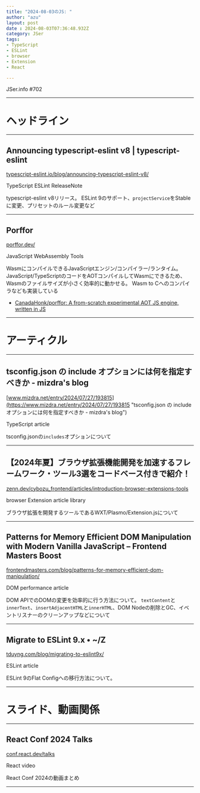 ```yaml
---
title: "2024-08-03のJS: "
author: "azu"
layout: post
date : 2024-08-03T07:36:48.932Z
category: JSer
tags:
- TypeScript
- ESLint
- browser
- Extension
- React

---
```


JSer.info #702

----

<h1 class="site-genre">ヘッドライン</h1>

----

## Announcing typescript-eslint v8 | typescript-eslint
[typescript-eslint.io/blog/announcing-typescript-eslint-v8/](https://typescript-eslint.io/blog/announcing-typescript-eslint-v8/ "Announcing typescript-eslint v8 | typescript-eslint")
<p class="jser-tags jser-tag-icon"><span class="jser-tag">TypeScript</span> <span class="jser-tag">ESLint</span> <span class="jser-tag">ReleaseNote</span></p>

typescript-eslint v8リリース。
ESLint 9のサポート、`projectService`をStableに変更、プリセットのルール変更など


----

## Porffor
[porffor.dev/](https://porffor.dev/ "Porffor")
<p class="jser-tags jser-tag-icon"><span class="jser-tag">JavaScript</span> <span class="jser-tag">WebAssembly</span> <span class="jser-tag">Tools</span></p>

WasmにコンパイルできるJavaScriptエンジン/コンパイラー/ランタイム。
JavaScript/TypeScriptのコードをAOTコンパイルしてWasmにできるため、Wasmのファイルサイズが小さく効率的に動かせる。
Wasm to Cへのコンパイラなども実装している

- [CanadaHonk/porffor: A from-scratch experimental AOT JS engine, written in JS](https://github.com/CanadaHonk/porffor "CanadaHonk/porffor: A from-scratch experimental AOT JS engine, written in JS")

----
<h1 class="site-genre">アーティクル</h1>

----

## tsconfig.json の include オプションには何を指定すべきか - mizdra&#039;s blog
[www.mizdra.net/entry/2024/07/27/193815](https://www.mizdra.net/entry/2024/07/27/193815 "tsconfig.json の include オプションには何を指定すべきか - mizdra&#039;s blog")
<p class="jser-tags jser-tag-icon"><span class="jser-tag">TypeScript</span> <span class="jser-tag">article</span></p>

tsconfig.jsonの`includes`オプションについて


----

## 【2024年夏】ブラウザ拡張機能開発を加速するフレームワーク・ツール3選をコードベース付きで紹介！
[zenn.dev/cybozu\_frontend/articles/introduction-browser-extensions-tools](https://zenn.dev/cybozu_frontend/articles/introduction-browser-extensions-tools "【2024年夏】ブラウザ拡張機能開発を加速するフレームワーク・ツール3選をコードベース付きで紹介！")
<p class="jser-tags jser-tag-icon"><span class="jser-tag">browser</span> <span class="jser-tag">Extension</span> <span class="jser-tag">article</span> <span class="jser-tag">library</span></p>

ブラウザ拡張を開発するツールであるWXT/Plasmo/Extension.jsについて


----

## Patterns for Memory Efficient DOM Manipulation with Modern Vanilla JavaScript – Frontend Masters Boost
[frontendmasters.com/blog/patterns-for-memory-efficient-dom-manipulation/](https://frontendmasters.com/blog/patterns-for-memory-efficient-dom-manipulation/ "Patterns for Memory Efficient DOM Manipulation with Modern Vanilla JavaScript – Frontend Masters Boost")
<p class="jser-tags jser-tag-icon"><span class="jser-tag">DOM</span> <span class="jser-tag">performance</span> <span class="jser-tag">article</span></p>

DOM APIでのDOMの変更を効率的に行う方法について。
`textContent`と`innerText`、`insertAdjacentHTML`と`innerHTML`、DOM Nodeの削除とGC、イベントリスナーのクリーンアップなどについて


----

## Migrate to ESLint 9.x • ~/Z
[tduyng.com/blog/migrating-to-eslint9x/](https://tduyng.com/blog/migrating-to-eslint9x/ "Migrate to ESLint 9.x • ~/Z")
<p class="jser-tags jser-tag-icon"><span class="jser-tag">ESLint</span> <span class="jser-tag">article</span></p>

ESLint 9のFlat Configへの移行方法について。


----
<h1 class="site-genre">スライド、動画関係</h1>

----

## React Conf 2024 Talks
[conf.react.dev/talks](https://conf.react.dev/talks "React Conf 2024 Talks")
<p class="jser-tags jser-tag-icon"><span class="jser-tag">React</span> <span class="jser-tag">video</span></p>

React Conf 2024の動画まとめ


----
